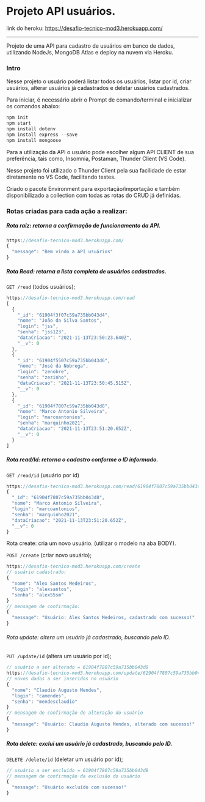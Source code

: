 # Projeto API usuários.

link do heroku: https://desafio-tecnico-mod3.herokuapp.com/

------

Projeto de uma API para cadastro de usuários em banco de dados, utilizando NodeJs, MongoDB Atlas e deploy na nuvem via Heroku.

### Intro

Nesse projeto o usuário poderá listar todos os usuários, listar por id, criar usuários, alterar usuários já cadastrados e deletar usuários cadastrados.

Para iniciar, é necessário abrir o Prompt de comando/terminal e inicializar os comandos abaixo:

```javascript
npm init
npm start
npm install dotenv
npm install express --save
npm install mongoose
```

Para a utilização da API o usuário pode escolher algum API CLIENT de sua preferência, tais como, Insomnia, Postaman, Thunder Client (VS Code).

Nesse projeto foi utilizado o Thunder Client pela sua facilidade de estar diretamente no VS Code, facilitando testes.

Criado o pacote Environment para exportação/importação e também disponibilizado a collection com todas as rotas do CRUD já definidas.

### Rotas criadas para cada ação a realizar:

##### Rota raiz: retorna a confirmação de funcionamento da API. 

```javascript
https://desafio-tecnico-mod3.herokuapp.com/
{
  "message": "Bem vindo a API usuários"
}
```

##### Rota Read: retorna a lista completa de usuários cadastrados.

`GET /read` (todos usuários);

```javascript
https://desafio-tecnico-mod3.herokuapp.com/read
[
  {
    "_id": "61904f3f07c59a735bb043d4",
    "nome": "João da Silva Santos",
    "login": "jss",
    "senha": "jss123",
    "dataCriacao": "2021-11-13T23:50:23.640Z",
    "__v": 0
  },
  {
    "_id": "61904f5507c59a735bb043d6",
    "nome": "José da Nobrega",
    "login": "zenobre",
    "senha": "zezinho",
    "dataCriacao": "2021-11-13T23:50:45.515Z",
    "__v": 0
  },
  {
    "_id": "61904f7807c59a735bb043d8",
    "nome": "Marco Antonio Silveira",
    "login": "marcoantonios",
    "senha": "marquinho2021",
    "dataCriacao": "2021-11-13T23:51:20.652Z",
    "__v": 0
  }
]
```

##### Rota read/Id: retorna o cadastro conforme o ID informado.

`GET /read/id` (usuário por id)

```javascript
https://desafio-tecnico-mod3.herokuapp.com/read/61904f7807c59a735bb043d8
{
  "_id": "61904f7807c59a735bb043d8",
  "nome": "Marco Antonio Silveira",
  "login": "marcoantonios",
  "senha": "marquinho2021",
  "dataCriacao": "2021-11-13T23:51:20.652Z",
  "__v": 0
}
```

Rota create: cria um novo usuário. (utilizar o modelo na aba BODY).

`POST /create` (criar novo usuário);

```javascript
https://desafio-tecnico-mod3.herokuapp.com/create
// usuário cadastrado:
{
  "nome": "Alex Santos Medeiros",
  "login": "alexsantos",
  "senha": "alex55sm"
}
// mensagem de confirmação:
{
  "message": "Usuário: Alex Santos Medeiros, cadastrado com sucesso!"
}
```

###### Rota update: altera um usuário já cadastrado, buscando pelo ID.

`PUT /update/id` (altera um usuário por id);

```javascript
// usuário a ser alterado = 61904f7807c59a735bb043d8
https://desafio-tecnico-mod3.herokuapp.com/update/61904f7807c59a735bb043d8
// novos dados a ser inseridos no usuário
{
  "nome": "Claudio Augusto Mendes",
  "login": "camendes",
  "senha": "mendesclaudio"
}
// mensagem de confirmação de alteração do usuário
{
  "message": "Usuário: Claudio Augusto Mendes, alterado com sucesso!"
}
```

##### Rota delete: exclui um usuário já cadastrado, buscando pelo ID.

`DELETE /delete/id` (deletar um usuário por id);

```javascript
// usuário a ser excluído = 61904f7807c59a735bb043d8
// mensagem de confirmação da exclusão do usuário
{
  "message": "Usuário excluído com sucesso!"
}

```

